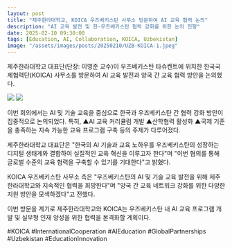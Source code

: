 ```yaml
---
layout: post
title: "제주한라대학교, KOICA 우즈베키스탄 사무소 방문하여 AI 교육 협력 논의"
description: "AI 교육 발전 및 한-우즈베키스탄 협력 강화를 위한 논의 진행"
date: 2025-02-10 09:30:00
tags: [Education, AI, Collaboration, KOICA, Uzbekistan]
image: "/assets/images/posts/20250210/UZB-KOICA-1.jpeg"
---
```


제주한라대학교 대표단(단장: 이영준 교수)이 우즈베키스탄 타슈켄트에 위치한 한국국제협력단(KOICA) 사무소를 방문하여 AI 교육 발전과 양국 간 교육 협력 방안을 논의했다.

<div class="gallery-box">
  <div class="gallery">
    <img src="/assets/images/posts/20250210/UZB-KOICA-2.jpeg" loading="lazy">
    <img src="/assets/images/posts/20250210/UZB-KOICA-3.jpeg" loading="lazy">
  </div>
</div>

이번 회의에서는 AI 및 기술 교육을 중심으로 한국과 우즈베키스탄 간 협력 강화 방안이 집중적으로 논의되었다. 특히, ▲AI 교육 커리큘럼 개발 ▲산학협력 활성화 ▲국제 기준을 충족하는 지속 가능한 교육 프로그램 구축 등의 주제가 다루어졌다.

제주한라대학교 대표단은 "한국의 AI 기술과 교육 노하우를 우즈베키스탄의 성장하는 디지털 생태계와 결합하여 실질적인 교육 혁신을 이루고자 한다"며 "이번 협의를 통해 글로벌 수준의 교육 협력을 구축할 수 있기를 기대한다"고 밝혔다.

KOICA 우즈베키스탄 사무소 측은 "우즈베키스탄의 AI 및 기술 교육 발전을 위해 제주한라대학교와 지속적인 협력을 희망한다"며 "양국 간 교육 네트워크 강화를 위한 다양한 지원 방안을 모색하겠다"고 전했다.

이번 방문을 계기로 제주한라대학교와 KOICA는 우즈베키스탄 내 AI 교육 프로그램 개발 및 실무형 인재 양성을 위한 협력을 본격화할 계획이다.

#KOICA #InternationalCooperation #AIEducation #GlobalPartnerships #Uzbekistan #EducationInnovation
